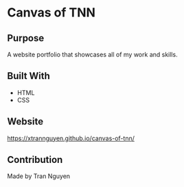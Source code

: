 # Canvas of TNN

## Purpose
A website portfolio that showcases all of my work and skills.

## Built With
* HTML
* CSS

## Website
https://xtrannguyen.github.io/canvas-of-tnn/

## Contribution
Made by Tran Nguyen